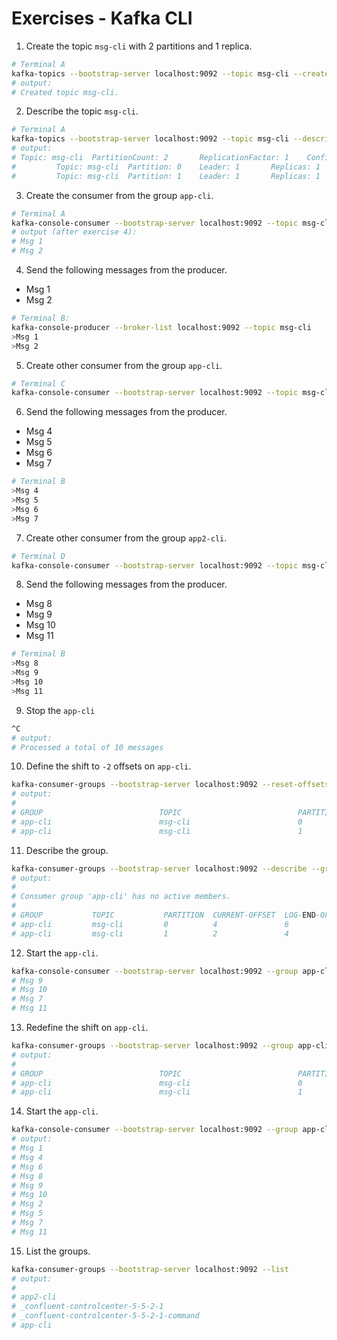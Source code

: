 # Exercises - Kafka CLI

1. Create the topic `msg-cli` with 2 partitions and 1 replica.

```bash
# Terminal A
kafka-topics --bootstrap-server localhost:9092 --topic msg-cli --create --partitions 2 --replication-factor 1
# output:
# Created topic msg-cli.
```

2. Describe the topic `msg-cli`.

```bash
# Terminal A
kafka-topics --bootstrap-server localhost:9092 --topic msg-cli --describe
# output:
# Topic: msg-cli  PartitionCount: 2       ReplicationFactor: 1    Configs: 
#         Topic: msg-cli  Partition: 0    Leader: 1       Replicas: 1     Isr: 1  Offline: 
#         Topic: msg-cli  Partition: 1    Leader: 1       Replicas: 1     Isr: 1  Offline:
```

3. Create the consumer from the group `app-cli`.

```bash
# Terminal A
kafka-console-consumer --bootstrap-server localhost:9092 --topic msg-cli --group app-cli
# output (after exercise 4):
# Msg 1
# Msg 2
```

4. Send the following messages from the producer.

- Msg 1
- Msg 2

```bash
# Terminal B:
kafka-console-producer --broker-list localhost:9092 --topic msg-cli
>Msg 1
>Msg 2
```

5. Create other consumer from the group `app-cli`.

```bash
# Terminal C
kafka-console-consumer --bootstrap-server localhost:9092 --topic msg-cli --group app-cli
```

6. Send the following messages from the producer.

- Msg 4
- Msg 5
- Msg 6
- Msg 7

```bash
# Terminal B
>Msg 4
>Msg 5
>Msg 6
>Msg 7
```

7. Create other consumer from the group `app2-cli`.

```bash
# Terminal D
kafka-console-consumer --bootstrap-server localhost:9092 --topic msg-cli --group app2-cli
```

8. Send the following messages from the producer.

- Msg 8
- Msg 9
- Msg 10
- Msg 11

```bash
# Terminal B
>Msg 8
>Msg 9
>Msg 10
>Msg 11
```

9. Stop the `app-cli`

```bash
^C
# output:
# Processed a total of 10 messages
```

10. Define the shift to `-2` offsets on `app-cli`.

```bash
kafka-consumer-groups --bootstrap-server localhost:9092 --reset-offsets --shift-by -2 --execute --topic msg-cli --group app-cli
# output:
# 
# GROUP                          TOPIC                          PARTITION  NEW-OFFSET     
# app-cli                        msg-cli                        0          4              
# app-cli                        msg-cli                        1          2              
```

11. Describe the group.

```bash
kafka-consumer-groups --bootstrap-server localhost:9092 --describe --group app-cli
# output:
# 
# Consumer group 'app-cli' has no active members.
# 
# GROUP           TOPIC           PARTITION  CURRENT-OFFSET  LOG-END-OFFSET  LAG             CONSUMER-ID     HOST            CLIENT-ID
# app-cli         msg-cli         0          4               6               2               -               -               -
# app-cli         msg-cli         1          2               4               2               -               -               -
```

12. Start the `app-cli`.

```bash
kafka-console-consumer --bootstrap-server localhost:9092 --group app-cli --topic msg-cli
# Msg 9
# Msg 10
# Msg 7
# Msg 11
```

13. Redefine the shift on `app-cli`.

```bash
kafka-consumer-groups --bootstrap-server localhost:9092 --group app-cli --topic msg-cli --reset-offsets --to-earliest --execute
# output:
# 
# GROUP                          TOPIC                          PARTITION  NEW-OFFSET     
# app-cli                        msg-cli                        0          0              
# app-cli                        msg-cli                        1          0  
```

14. Start the `app-cli`.

```bash
kafka-console-consumer --bootstrap-server localhost:9092 --group app-cli --topic msg-cli
# output:
# Msg 1
# Msg 4
# Msg 6
# Msg 8
# Msg 9
# Msg 10
# Msg 2
# Msg 5
# Msg 7
# Msg 11
```

15. List the groups.

```bash
kafka-consumer-groups --bootstrap-server localhost:9092 --list
# output:
# 
# app2-cli
# _confluent-controlcenter-5-5-2-1
# _confluent-controlcenter-5-5-2-1-command
# app-cli
```
